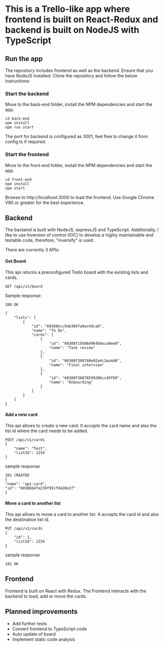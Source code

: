 
# This is a Trello-like app where frontend is built on React-Redux and backend is built on NodeJS with TypeScript

## Run the app

The repository includes frontend as well as the backend. 
Ensure that you have NodeJS installed.
Clone the repository and follow the below instructions:

### Start the backend

Move to the back-end folder, install the NPM dependencies and start the app.
```
cd back-end
npm install
npm run start
```
The port for backend is configured as 3001, feel free to change it from config.ts if required.

### Start the frontend

Move to the front-end folder, install the NPM dependencies and start the app.
```
cd front-end
npm install
npm start
```
Browse to http://localhost:3000 to load the frontend. Use Google Chrome V80 or greater for the best experience.


## Backend

The backend is built with NodeJS, expressJS and TypeScript. Additionally, I like to use Inversion of control (IOC) to develop a highly maintainable and testable code, therefore, "inversify" is used .

There are currently 3 APIs:

#### Get Board
This api returns a preconfigured Trello board with the existing lists and cards.

```
GET /api/v1/board
```
Sample response:

```
200 OK

{
    "lists": [
        {
            "id": "60388ecc9ab3847a0ac4dca0",
            "name": "To Do",
            "cards": [
                {
                    "id": "60388f15b86d964b9aca0ee0",
                    "name": "Task review"
                },
                {
                    "id": "60388f309740e92a4c2ea440",
                    "name": "Final interview"
                },
                {
                    "id": "60388f3687859920bcc49f09",
                    "name": "Onboarding"
                }
            ]
        }
    ]
}
```

#### Add a new card
This api allows to create a new card. It accepts the card name and also the list id where the card needs to be added.

```
POST /api/v1/cards
{
	"name": "Test",
	"listId": 1234
}
```

sample response
```
201 CREATED
{
"name": "api-card",
"id": "6038bb4fe239f951fd420e1f"
}
```

#### Move a card to another list
This api allows to move a card to another list. It accepts the card id and also the destiination list id.
```
PUT /api/v1/cards
{
	"id": 1,
	"listId": 1234
}
```
sample response
```
201 OK
```

## Frontend
Frontend is built on React with Redux. The Frontend interacts with the backend to load, add or move the cards.


## Planned improvements

 - Add further tests
 - Convert frontend to TypeScript code
 - Auto update of board
 - Implement static code analysis
